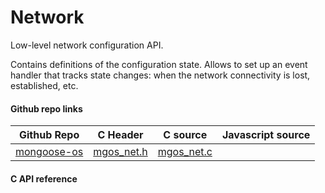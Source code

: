 
# Network

Low-level network configuration API.

Contains definitions of the configuration state. Allows to set up an
event handler that tracks state changes: when the network connectivity
is lost, established, etc.
 
#### Github repo links
| Github Repo | C Header | C source  | Javascript source |
| ----------- | -------- | --------  | ----------------- |
| [mongoose-os](https://github.com/cesanta/mongoose-os/tree/master/fw)  | [mgos_net.h](https://github.com/cesanta/mongoose-os/tree/master/fw/include/mgos_net.h) | [mgos_net.c](https://github.com/cesanta/mongoose-os/tree/master/fw/src/mgos_net.c) |          |

#### C API reference
